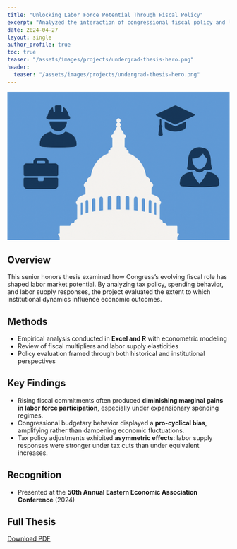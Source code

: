 ```yaml
---
title: "Unlocking Labor Force Potential Through Fiscal Policy"
excerpt: "Analyzed the interaction of congressional fiscal policy and labor market outcomes. Presented at the 50th Annual Eastern Economic Association Conference."
date: 2024-04-27
layout: single
author_profile: true
toc: true
teaser: "/assets/images/projects/undergrad-thesis-hero.png"
header:
  teaser: "/assets/images/projects/undergrad-thesis-hero.png"
---
```

![](/assets/images/projects/undergrad-thesis-hero.png)
## Overview
This senior honors thesis examined how Congress’s evolving fiscal role has shaped labor market potential. By analyzing tax policy, spending behavior, and labor supply responses, the project evaluated the extent to which institutional dynamics influence economic outcomes. 

## Methods
- Empirical analysis conducted in **Excel and R** with econometric modeling  
- Review of fiscal multipliers and labor supply elasticities  
- Policy evaluation framed through both historical and institutional perspectives  

## Key Findings
- Rising fiscal commitments often produced **diminishing marginal gains in labor force participation**, especially under expansionary spending regimes.  
- Congressional budgetary behavior displayed a **pro-cyclical bias**, amplifying rather than dampening economic fluctuations.  
- Tax policy adjustments exhibited **asymmetric effects**: labor supply responses were stronger under tax cuts than under equivalent increases.  

## Recognition
- Presented at the **50th Annual Eastern Economic Association Conference** (2024)  

## Full Thesis
[Download PDF](assets/docs/Undergraduate-Thesis.pdf)
